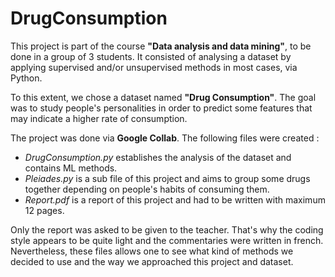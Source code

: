# DrugConsumption

This project is part of the course **"Data analysis and data mining"**, to be done in a group of 3 students. 
It consisted of analysing a dataset by applying supervised and/or unsupervised methods in most cases, via Python. 

To this extent, we chose a dataset named **"Drug Consumption"**. 
The goal was to study people's personalities in order to predict some features that may indicate a higher rate of consumption. 

The project was done via **Google Collab**. The following files were created : 
- *DrugConsumption.py* establishes the analysis of the dataset and contains ML methods. 
- *Pleiades.py* is a sub file of this project and aims to group some drugs together depending on people's habits of consuming them. 
- *Report.pdf* is a report of this project and had to be written with maximum 12 pages. 

Only the report was asked to be given to the teacher. That's why the coding style appears to be quite light and the commentaries were written in french. Nevertheless, these files allows one to see what kind of methods we decided to use and the way we approached this project and dataset.  

